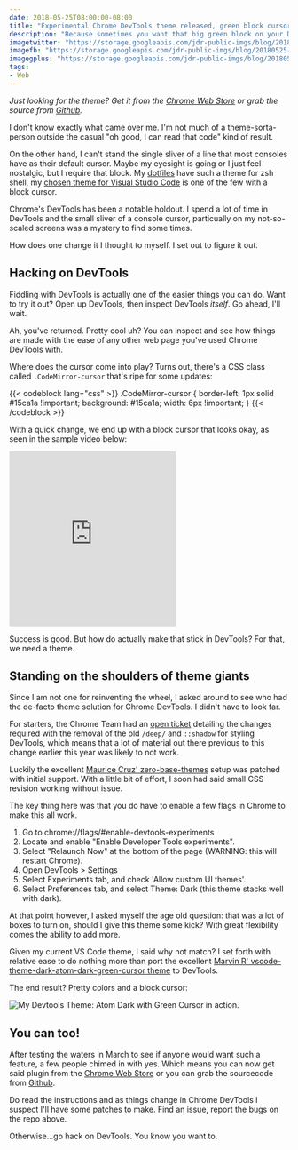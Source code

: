 ```yaml
---
date: 2018-05-25T08:00:00-08:00
title: "Experimental Chrome DevTools theme released, green block cursor edition"
description: "Because sometimes you want that big green block on your DevTools command line too."
imagetwitter: "https://storage.googleapis.com/jdr-public-imgs/blog/20180525-devtools-theme-twitter-1024x535.jpg"
imagefb: "https://storage.googleapis.com/jdr-public-imgs/blog/20180525-devtools-theme-fb-1200x630.jpg"
imagegplus: "https://storage.googleapis.com/jdr-public-imgs/blog/20180525-devtools-theme-gplus-800x360.jpg"
tags:
- Web
---
```


_Just looking for the theme? Get it from the [Chrome Web Store](https://chrome.google.com/webstore/detail/devtools-theme-atom-dark/iocojmginfolhoaalkgabkmilfepnejc?hl=en-US) or grab the source from [Github](https://github.com/justinribeiro/chrome-devtools-theme-atom-dark-green-cursor)._

I don't know exactly what came over me. I'm not much of a theme-sorta-person
outside the casual "oh good, I can read that code" kind of result.

On the other hand, I can't stand the single sliver of a line that most consoles
have as their default cursor. Maybe my eyesight is going or I just feel
nostalgic, but I require that block. My [dotfiles](https://github.com/justinribeiro/dotfiles)
have such a theme for zsh shell, my [chosen theme for Visual Studio Code](https://github.com/therealmarv/vscode-theme-dark-atom-dark-green-cursor)
is one of the few with a block cursor.

Chrome's DevTools has been a notable holdout. I spend a lot of time in DevTools
and the small sliver of a console cursor, particually on my not-so-scaled screens
was a mystery to find some times.

How does one change it I thought to myself. I set out to figure it out.

## Hacking on DevTools

Fiddling with DevTools is actually one of the easier things you can do. Want to
try it out? Open up DevTools, then inspect DevTools _itself_. Go ahead, I'll wait.

Ah, you've returned. Pretty cool uh? You can inspect and see how things are made
with the ease of any other web page you've used Chrome DevTools with.

Where does the cursor come into play? Turns out, there's a CSS class called
`.CodeMirror-cursor` that's ripe for some updates:

{{< codeblock lang="css" >}}
.CodeMirror-cursor {
  border-left: 1px solid #15ca1a !important;
  background: #15ca1a;
  width: 6px !important;
}
{{< /codeblock >}}

With a quick change, we end up with a block cursor that looks okay, as seen in
the sample video below:

<iframe height="315" src="https://www.youtube.com/embed/A7dXmUAPtPA"
  frameborder="0" allow="autoplay; encrypted-media" allowfullscreen></iframe>

Success is good. But how do actually make that stick in DevTools? For that, we
need a theme.

## Standing on the shoulders of theme giants

Since I am not one for reinventing the wheel, I asked around to see who had the de-facto theme solution for Chrome DevTools. I didn't have to look far.

For starters, the Chrome Team had an [open ticket](https://bugs.chromium.org/p/chromium/issues/detail?id=709732&can=2&q=709732) detailing the changes required with the removal of the old `/deep/` and `::shadow` for styling DevTools, which means that a lot of material out there previous to this change earlier this year was likely to not work.

Luckily the excellent [Maurice Cruz' zero-base-themes](https://github.com/mauricecruz/zero-base-themes) setup was patched with initial support. With a little bit of effort, I soon had said small CSS revision working without issue.

The key thing here was that you do have to enable a few flags in Chrome to make this all work.

1. Go to chrome://flags/#enable-devtools-experiments
2. Locate and enable "Enable Developer Tools experiments".
3. Select "Relaunch Now" at the bottom of the page (WARNING: this will restart Chrome).
4. Open DevTools > Settings
5. Select Experiments tab, and check 'Allow custom UI themes'.
6. Select Preferences tab, and select Theme: Dark (this theme stacks well with dark).

At that point however, I asked myself the age old question: that was a lot of boxes to turn on, should I give this theme some kick?  With great flexibility comes the ability to add more.

Given my current VS Code theme, I said why not match? I set forth with relative ease to do nothing more than port the excellent [Marvin R' vscode-theme-dark-atom-dark-green-cursor theme](https://github.com/therealmarv/vscode-theme-dark-atom-dark-green-cursor) to DevTools.

The end result? Pretty colors and a block cursor:

<img src="https://storage.googleapis.com/jdr-public-imgs/blog/20180525-devtools-theme-gplus-800x360.jpg" alt="My Devtools Theme: Atom Dark with Green Cursor in action.">

## You can too!

After testing the waters in March to see if anyone would want such a feature, a few people chimed in with yes. Which means you can now get said plugin from the [Chrome Web Store](https://chrome.google.com/webstore/detail/devtools-theme-atom-dark/iocojmginfolhoaalkgabkmilfepnejc?hl=en-US) or you can grab the sourcecode from [Github](https://github.com/justinribeiro/chrome-devtools-theme-atom-dark-green-cursor).

Do read the instructions and as things change in Chrome DevTools I suspect I'll have some patches to make. Find an issue, report the bugs on the repo above.

Otherwise...go hack on DevTools. You know you want to.
